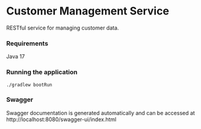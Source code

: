 # Customer Management Service

RESTful service for managing customer data.

### Requirements
Java 17

### Running the application
`./gradlew bootRun`

### Swagger
Swagger documentation is generated automatically and can be accessed at http://localhost:8080/swagger-ui/index.html
